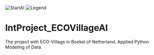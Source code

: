 ![StartAI](https://user-images.githubusercontent.com/50198601/121797816-f6699100-cc22-11eb-9412-080dc38100ab.PNG)
![Legend](https://user-images.githubusercontent.com/50198601/121816555-9dc6e200-cc7c-11eb-9bbe-105f4f8ae33f.PNG)


# IntProject_ECOVillageAI
The project with ECO-Village in Boekel of Netherland. 
Applied Python Modeling of Data. 
